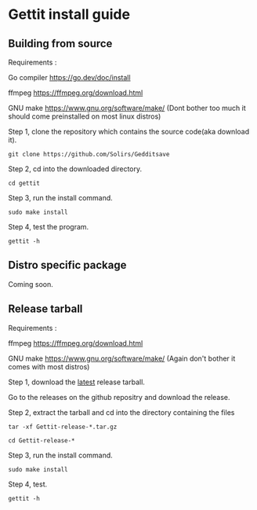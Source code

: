 # Gettit install guide

## Building from source

Requirements :

Go compiler https://go.dev/doc/install

ffmpeg https://ffmpeg.org/download.html

GNU make https://www.gnu.org/software/make/ (Dont bother too much it should come preinstalled on most linux distros)


Step 1, clone the repository which contains the source code(aka download it).

`git clone https://github.com/Solirs/Gedditsave`

Step 2, cd into the downloaded directory.

`cd gettit`

Step 3, run the install command.

`sudo make install`

Step 4, test the program.

`gettit -h`


## Distro specific package

Coming soon.

## Release tarball

Requirements :

ffmpeg https://ffmpeg.org/download.html

GNU make https://www.gnu.org/software/make/ (Again don't bother it comes with most distros)

Step 1, download the [latest](https://github.com/Solirs/Gedditsave/releases/tag/Release) release tarball.

Go to the releases on the github repositry and download the release.

Step 2, extract the tarball and cd into the directory containing the files

`tar -xf Gettit-release-*.tar.gz`

`cd Gettit-release-*`

Step 3, run the install command.

`sudo make install`

Step 4, test.

`gettit -h`
